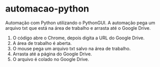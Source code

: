 # automacao-python
Automação com Python utilizando o PythonGUI. 
A automação pega um arquivo txt que está na área de trabalho e arrasta até o Google Drive. 

1) O código abre o Chrome, depois digita a URL do Google Drive. 
2) A área de trabalho é aberta.
3) O mouse pega um arquivo txt salvo na área de trabalho.
4) Arrasta até a página do Google Drive.
5) O arquivo é colado no Google Drive. 



